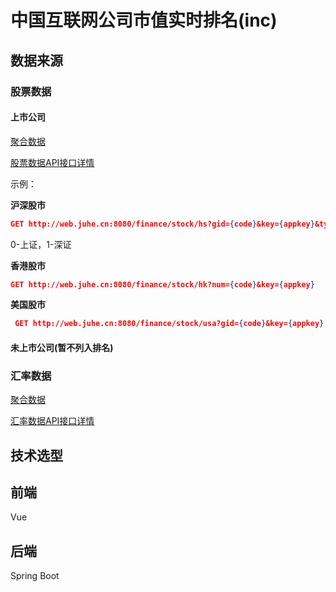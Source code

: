 # 中国互联网公司市值实时排名(inc)

## 数据来源

### 股票数据

#### 上市公司

[聚合数据](http://www.juhe.cn)

[股票数据API接口详情](https://www.juhe.cn/docs/api/id/21)

示例：

**沪深股市**

```json
GET http://web.juhe.cn:8080/finance/stock/hs?gid={code}&key={appkey}&type=0
```

0-上证，1-深证

**香港股市**

```json
GET http://web.juhe.cn:8080/finance/stock/hk?num={code}&key={appkey}
```

**美国股市**

```json
 GET http://web.juhe.cn:8080/finance/stock/usa?gid={code}&key={appkey}
```

#### 未上市公司(暂不列入排名)



### 汇率数据

[聚合数据](http://www.juhe.cn)

[汇率数据API接口详情](https://www.juhe.cn/docs/api/id/80)



## 技术选型

## 前端

Vue



## 后端

Spring Boot

